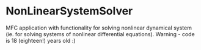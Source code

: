 # NonLinearSystemSolver

MFC application with functionality for solving nonlinear dynamical system (ie. for solving systems of nonlinear differential equations). Warning - code is 18 (eighteen!) years old :)
